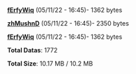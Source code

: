 [**fErfyWiq**](/data/fErfyWiq.txt) (05/11/22 - 16:45)- 1362 bytes

[**zhMushnD**](/data/zhMushnD.txt) (05/11/22 - 16:45)- 2350 bytes

[**fErfyWiq**](/data/fErfyWiq.txt) (05/11/22 - 16:45)- 1362 bytes

**Total Datas**: 1772

**Total Size**: 10.17 MB / 10.2 MB